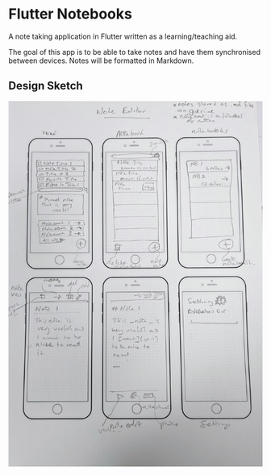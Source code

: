 # Flutter Notebooks

A note taking application in Flutter written as a learning/teaching aid. 

The goal of this app is to be able to take notes and have them synchronised
between devices. Notes will be formatted in Markdown.  

## Design Sketch

![design sketch image](design-sketch.jpg)